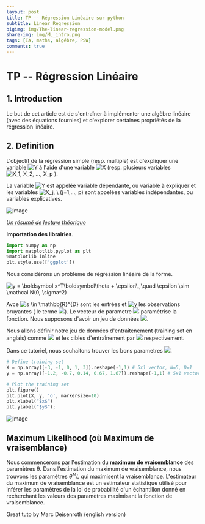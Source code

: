 ```yaml
---
layout: post
title: TP -- Régression Linéaire sur python
subtitle: Linear Regression  
bigimg: img/The-linear-regression-model.png
share-img: img/ML_intro.png
tags: [IA, maths, algébre, PSW]
comments: true
---
```


# TP -- Régression Linéaire

## 1. Introduction 

Le but de cet article est de s'entraîner à implémenter une algèbre linéaire (avec des équations fournies) et d'explorer certaines propriétés de la régression linéaire.

## 2. Definition

L'objectif de la régression simple (resp. multiple) est d'expliquer une variable  <img src="https://latex.codecogs.com/svg.latex?\Large&space; Y  " title="Y  " /> à l'aide d'une variable <img src="https://latex.codecogs.com/svg.latex?\Large&space; X  " title="X  " /> (resp. plusieurs variables <img src="https://latex.codecogs.com/svg.latex?\Large&space; X_1,  X_2, ..., X_p " title= "X_1,  X_2, ..., X_p  " /> ). 

La variable <img src="https://latex.codecogs.com/svg.latex?\Large&space; Y  " title="Y  " /> est appelée variable dépendante, ou variable à expliquer et les
variables <img src="https://latex.codecogs.com/svg.latex?\Large&space; X_j, \ (j=1,..., p)  " title="X_j, \ (j=1,..., p) " />  sont appelées variables indépendantes, ou variables explicatives.

![image](https://drive.google.com/uc?export=view&id=1lhGMOB_QVY8HFQBOPPKYheWaqnferFLY)


[*Un résumé de lecture théorique*](https://www.math.univ-toulouse.fr/~besse/Wikistat/pdf/st-l-inf-regsim.pdf)

**Importation des librairies**. 

```python
import numpy as np
import matplotlib.pyplot as plt
%matplotlib inline
plt.style.use(['ggplot'])
```
Nous considérons un problème de régression linéaire de la forme. 

<img src="https://latex.codecogs.com/svg.latex?\Large&space; y = \boldsymbol x^T\boldsymbol\theta + \epsilon\,,\quad \epsilon \sim \mathcal N(0, \sigma^2)  " title=" y = \boldsymbol x^T\boldsymbol\theta + \epsilon\,,\quad \epsilon \sim \mathcal N(0, \sigma^2)  " />

Avce <img src="https://latex.codecogs.com/svg.latex?\Large&space; x \in \mathbb{R}^{D}  " title=" s \in \mathbb{R}^{D} " /> sont les entrées et <img src="https://latex.codecogs.com/svg.latex?\Large&space; y  " title=" y  " /> les observations bruyantes ( le terme <img src="https://latex.codecogs.com/svg.latex?\Large&space; \epsilon  " title=" " />). Le vecteur de parametre <img src="https://latex.codecogs.com/svg.latex?\Large&space; \theta \in \mathbb{R}^{D}  " title=" " /> paramétrise la fonction. 
Nous supposons d'avoir un jeu de données <img src="https://latex.codecogs.com/svg.latex?\Large&space; (x_n, y_n), n=1,...,N  " title=" " />.

Nous allons définir notre jeu de données d'entraîtenement (training set en anglais) comme <img src="https://latex.codecogs.com/svg.latex?\Large&space; \mathcal X = \{\boldsymbol x_1, \ldots, \boldsymbol x_N\}  " title=" " /> et les cibles d'entraînement par  <img src="https://latex.codecogs.com/svg.latex?\Large&space; \mathcal Y = \{y_1, \ldots, y_N\}  " title=" " /> respectivement. 

Dans ce tutoriel, nous souhaitons trouver les bons parametres <img src="https://latex.codecogs.com/svg.latex?\Large&space; \theta  " title=" " />.

```python
# Define training set
X = np.array([-3, -1, 0, 1, 3]).reshape(-1,1) # 5x1 vector, N=5, D=1
y = np.array([-1.2, -0.7, 0.14, 0.67, 1.67]).reshape(-1,1) # 5x1 vector

# Plot the training set
plt.figure()
plt.plot(X, y, 'o', markersize=10)
plt.xlabel("$x$")
plt.ylabel("$y$");
```
![image](https://drive.google.com/uc?export=view&id=1b4_e9tVtuEotgemC7JJjXPAIt1_OZ-O-)

## Maximum Likelihood (où Maximum de vraisemblance)

Nous commencerons par l'estimation du **maximum de vraisemblance** des paramètres θ. Dans l'estimation du maximum de vraisemblance, nous trouvons les paramètres $θ^ML$ qui maximisent la vraisemblance. 
L'estimateur du maximum de vraisemblance est un estimateur statistique utilisé pour inférer les paramètres de la loi de probabilité d'un échantillon donné en recherchant les valeurs des paramètres maximisant la fonction de vraisemblance.

Great tuto by Marc Deisenroth (english version)
